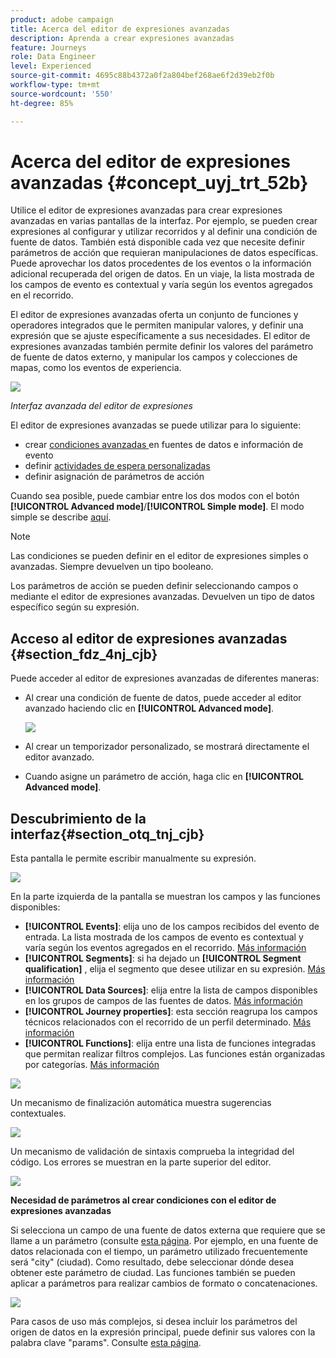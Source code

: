 ```yaml
---
product: adobe campaign
title: Acerca del editor de expresiones avanzadas
description: Aprenda a crear expresiones avanzadas
feature: Journeys
role: Data Engineer
level: Experienced
source-git-commit: 4695c88b4372a0f2a804bef268ae6f2d39eb2f0b
workflow-type: tm+mt
source-wordcount: '550'
ht-degree: 85%

---
```


# Acerca del editor de expresiones avanzadas {#concept_uyj_trt_52b}

Utilice el editor de expresiones avanzadas para crear expresiones avanzadas en varias pantallas de la interfaz. Por ejemplo, se pueden crear expresiones al configurar y utilizar recorridos y al definir una condición de fuente de datos.
También está disponible cada vez que necesite definir parámetros de acción que requieran manipulaciones de datos específicas. Puede aprovechar los datos procedentes de los eventos o la información adicional recuperada del origen de datos. En un viaje, la lista mostrada de los campos de evento es contextual y varía según los eventos agregados en el recorrido.

El editor de expresiones avanzadas oferta un conjunto de funciones y operadores integrados que le permiten manipular valores, y definir una expresión que se ajuste específicamente a sus necesidades. El editor de expresiones avanzadas también permite definir los valores del parámetro de fuente de datos externo, y manipular los campos y colecciones de mapas, como los eventos de experiencia.

![](../../assets/journey65.png)

_Interfaz avanzada del editor de expresiones_

El editor de expresiones avanzadas se puede utilizar para lo siguiente:

* crear [condiciones avanzadas ](../condition-activity.md#about_condition) en fuentes de datos e información de evento
* definir [actividades de espera personalizadas](../wait-activity.md#custom)
* definir asignación de parámetros de acción

Cuando sea posible, puede cambiar entre los dos modos con el botón **[!UICONTROL Advanced mode]**/**[!UICONTROL Simple mode]**. El modo simple se describe [aquí](../condition-activity.md#about_condition).

>[!NOTE]
>
>Las condiciones se pueden definir en el editor de expresiones simples o avanzadas. Siempre devuelven un tipo booleano.
>
>Los parámetros de acción se pueden definir seleccionando campos o mediante el editor de expresiones avanzadas. Devuelven un tipo de datos específico según su expresión.

## Acceso al editor de expresiones avanzadas {#section_fdz_4nj_cjb}

Puede acceder al editor de expresiones avanzadas de diferentes maneras:

* Al crear una condición de fuente de datos, puede acceder al editor avanzado haciendo clic en **[!UICONTROL Advanced mode]**.

   ![](../../assets/journeyuc2_33.png)

* Al crear un temporizador personalizado, se mostrará directamente el editor avanzado.
* Cuando asigne un parámetro de acción, haga clic en **[!UICONTROL Advanced mode]**.

## Descubrimiento de la interfaz{#section_otq_tnj_cjb}

Esta pantalla le permite escribir manualmente su expresión.

![](../../assets/journey70.png)

En la parte izquierda de la pantalla se muestran los campos y las funciones disponibles:

* **[!UICONTROL Events]**: elija uno de los campos recibidos del evento de entrada. La lista mostrada de los campos de evento es contextual y varía según los eventos agregados en el recorrido. [Más información](../../event/about-events.md)
* **[!UICONTROL Segments]**: si ha dejado un **[!UICONTROL Segment qualification]** , elija el segmento que desee utilizar en su expresión. [Más información](../condition-activity.md#using-a-segment)
* **[!UICONTROL Data Sources]**: elija entre la lista de campos disponibles en los grupos de campos de las fuentes de datos. [Más información](../../datasource/about-data-sources.md)
* **[!UICONTROL Journey properties]**: esta sección reagrupa los campos técnicos relacionados con el recorrido de un perfil determinado. [Más información](journey-properties.md)
* **[!UICONTROL Functions]**: elija entre una lista de funciones integradas que permitan realizar filtros complejos. Las funciones están organizadas por categorías. [Más información](functions.md)

![](../../assets/journey65.png)

Un mecanismo de finalización automática muestra sugerencias contextuales.

![](../../assets/journey68.png)

Un mecanismo de validación de sintaxis comprueba la integridad del código. Los errores se muestran en la parte superior del editor.

![](../../assets/journey69.png)

**Necesidad de parámetros al crear condiciones con el editor de expresiones avanzadas**

Si selecciona un campo de una fuente de datos externa que requiere que se llame a un parámetro (consulte [esta página](../../datasource/external-data-sources.md). Por ejemplo, en una fuente de datos relacionada con el tiempo, un parámetro utilizado frecuentemente será &quot;city&quot; (ciudad). Como resultado, debe seleccionar dónde desea obtener este parámetro de ciudad. Las funciones también se pueden aplicar a parámetros para realizar cambios de formato o concatenaciones.

![](../../assets/journeyuc2_19.png)

Para casos de uso más complejos, si desea incluir los parámetros del origen de datos en la expresión principal, puede definir sus valores con la palabra clave &quot;params&quot;. Consulte [esta página](../expression/field-references.md).
